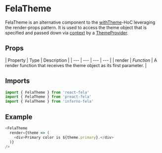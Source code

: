 # FelaTheme

FelaTheme is an alternative component to the [withTheme](withTheme.md)-HoC leveraging the render-props pattern. It is used to access the theme object that is specified and passed down via [context](https://facebook.github.io/react/docs/context.html) by a [ThemeProvider](ThemeProvider.md).

## Props

| Property | Type | Description |
| --- | --- | --- | --- |
| render | *Function* | A render function that receives the theme object as its first parameter. |


## Imports
```javascript
import { FelaTheme } from 'react-fela'
import { FelaTheme } from 'preact-fela'
import { FelaTheme } from 'inferno-fela'
```

## Example
```javascript
<FelaTheme
  render={theme => (
    <div>Primary color is ${theme.primary}.</div>
  )}
/>
```